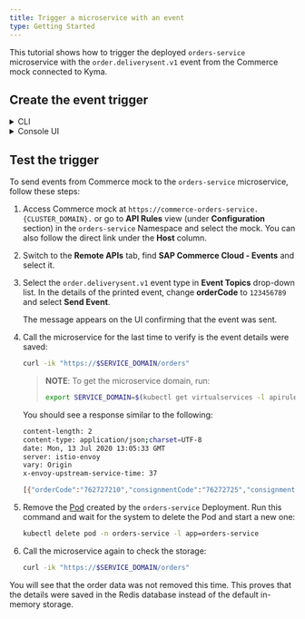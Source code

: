 ```yaml
---
title: Trigger a microservice with an event
type: Getting Started
---
```


This tutorial shows how to trigger the deployed `orders-service` microservice with the `order.deliverysent.v1` event from the Commerce mock connected to Kyma.

## Create the event trigger

<div tabs name="steps" group="trigger-microservice">
  <details>
  <summary label="cli">
  CLI
  </summary>

1. Create the Trigger CR for the `orders-service` microservice to subscribe it to the `order.deliverysent.v1` event from Commerce mock:

```bash
cat <<EOF | kubectl apply -f  -
apiVersion: eventing.knative.dev/v1alpha1
kind: Trigger
metadata:
  name: orders-service
  namespace: orders-service
spec:
  broker: default
  filter:
    attributes:
      eventtypeversion: v1
      source: commerce-mock
      type: order.deliverysent
  subscriber:
    ref:
      apiVersion: v1
      kind: Service
      name: orders-service
      namespace: orders-service
EOF
```

- **spec.filter.attributes.eventtypeversion** points to the specific event version, on our case it is `v1`.
- **spec.filter.attributes.source** is taken from the name of the Application CR and specifies the source of events. In our example, it is `commerce-mock`.
- **spec.filter.attributes.type** points to the given event type to which you want to subscribe the microservice. In our case, it is `order.deliverysent`.

2. Check if the Trigger CR was created and is ready. The status of the CR should state `True`:

   ```bash
   kubectl get trigger orders-service -n orders-service -o=jsonpath="{.status.conditions[2].status}"
   ```

   </details>
<details>
<summary label="console-ui">
Console UI
</summary>

1. Navigate to the `orders-service` Namespace view in the Console UI from the drop-down list in the top navigation panel.

2. Go to the **Services** view under the **Operation** section in the left navigation panel and navigate to `orders-service`.

3. Once in the service's details view, select **Add Event Trigger** in the **Event Triggers** section.

4. Find the `order.deliverysent` event with the `v1` version from the `commerce-mock` application. Mark it on the list and select **Add**.

   The message appears on the UI confirming that the event trigger was created, and you will see it in the **Event Triggers** section of service's details view.

  </details>
</div>


## Test the trigger

To send events from Commerce mock to the `orders-service` microservice, follow these steps:  

1. Access Commerce mock at `https://commerce-orders-service.{CLUSTER_DOMAIN}.` or go to **API Rules** view (under **Configuration** section) in the `orders-service` Namespace and select the mock. You can also follow the direct link under the **Host** column.

2. Switch to the **Remote APIs** tab, find **SAP Commerce Cloud - Events** and select it.

3. Select the `order.deliverysent.v1` event type in **Event Topics** drop-down list. In the details of the printed event, change **orderCode** to `123456789` and select **Send Event**.

   The message appears on the UI confirming that the event was sent.

4. Call the microservice for the last time to verify is the event details were saved:

   ```bash
   curl -ik "https://$SERVICE_DOMAIN/orders"
   ```

   > **NOTE**: To get the microservice domain, run:
   >
   > ```bash
   > export SERVICE_DOMAIN=$(kubectl get virtualservices -l apirule.gateway.kyma-project.io/v1alpha1=orders-service.orders-service -n orders-service -o=jsonpath='{.items[*].spec.hosts[0]}')
   > ```

   You should see a response similar to the following:

   ```bash
   content-length: 2
   content-type: application/json;charset=UTF-8
   date: Mon, 13 Jul 2020 13:05:33 GMT
   server: istio-envoy
   vary: Origin
   x-envoy-upstream-service-time: 37

   [{"orderCode":"762727210","consignmentCode":"76272725","consignmentStatus":"PICKUP_COMPLETE"}, {"orderCode":"123456789","consignmentCode":"76272725","consignmentStatus":"PICKUP_COMPLETE"}]
   ```

5. Remove the [Pod](https://kubernetes.io/docs/concepts/workloads/pods/) created by the `orders-service` Deployment. Run this command and wait for the system to delete the Pod and start a new one:

      ```bash
      kubectl delete pod -n orders-service -l app=orders-service
      ```

6. Call the microservice again to check the storage:

      ```bash
      curl -ik "https://$SERVICE_DOMAIN/orders"
      ```

You will see that the order data was not removed this time. This proves that the details were saved in the Redis database instead of the default in-memory storage.
